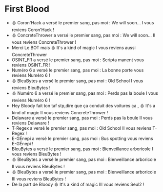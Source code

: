 # First Blood
* :drop_of_blood: Coron'Hack a versé le premier sang, pas moi : We will soon... I vous reviens Coron'Hack !
* :drop_of_blood: ConcreteThrower a versé le premier sang, pas moi : We will soon... II vous reviens ConcreteThrower !
* Merci Le BOT mais :drop_of_blood: It's a kind of magic I vous reviens aussi ConcreteThrower
* OSINT_FR a versé le premier sang, pas moi : Scripta manent vous reviens OSINT_FR !
* Numéro 6 a versé le premier sang, pas moi : La bonne porte vous reviens Numéro 6 !
* :drop_of_blood: BleuBytes a versé le premier sang, pas moi : Old School I vous reviens BleuBytes !
* :drop_of_blood: Numéro 6 a versé le premier sang, pas moi : Perds pas la boule I vous reviens Numéro 6 !
* Hey Bloody fait ton taf stp,dire que ça conduit des voitures ça , :drop_of_blood: It's a kind of magic II  vous reviens ConcreteThrower !
* Delaware a versé le premier sang, pas moi : Perds pas la boule II vous reviens Delaware !
* T-Regex a versé le premier sang, pas moi : Old School II vous reviens T-Regex !
* E-GÉnepi a versé le premier sang, pas moi : Bus spotting vous reviens E-GÉnepi !
* BleuBytes a versé le premier sang, pas moi : Bienveillance arboricole I vous reviens BleuBytes !
* :drop_of_blood: BleuBytes a versé le premier sang, pas moi : Bienveillance arboricole II vous reviens BleuBytes !
* :drop_of_blood: BleuBytes a versé le premier sang, pas moi : Bienveillance arboricole III vous reviens BleuBytes !
* De la part de Bloody :drop_of_blood:  It's a kind of magic III vous reviens Seul2 !